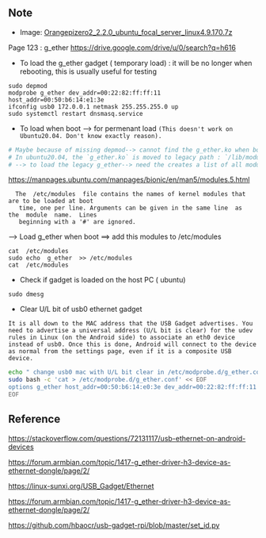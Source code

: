 ## Note
* Image: [Orangepizero2_2.2.0_ubuntu_focal_server_linux4.9.170.7z](https://drive.google.com/file/d/1LXvrSuMj9fP5Ldnjg1AoVe3AUbsbGWVY/view?usp=sharing) 

Page 123 : g_ether
https://drive.google.com/drive/u/0/search?q=h616

* To load the g_ether gadget ( temporary load) : it will be no longer when rebooting, this is usually useful for testing
```
sudo depmod
modprobe g_ether dev_addr=00:22:82:ff:ff:11  host_addr=00:50:b6:14:e1:3e
ifconfig usb0 172.0.0.1 netmask 255.255.255.0 up
sudo systemctl restart dnsmasq.service
```
* To load when boot —> for permenant load `(This doesn't work on Ubuntu20.04. Don't know exactly reason).` 

```sh
# Maybe because of missing depmod--> cannot find the g_ether.ko when boot.
# In ubuntu20.04, the `g_ether.ko` is moved to legacy path : `/lib/modules/4.9.170-sun50iw9/kernel/drivers/usb/gadget/legacy/g_ether.ko` , it has not existed in default driver path any more
# --> to load the legacy g_ether--> need the creates a list of all module dependencies( include the legacy one) by  `depmod` cmd
```

https://manpages.ubuntu.com/manpages/bionic/en/man5/modules.5.html

      The  /etc/modules  file contains the names of kernel modules that are to be loaded at boot
       time, one per line. Arguments can be given in the same line  as  the  module  name.  Lines
       beginning with a '#' are ignored.

—> Load g_ether when boot ==> add this modules to /etc/modules
```
cat  /etc/modules
sudo echo  g_ether  >> /etc/modules
cat  /etc/modules
```

* Check if gadget is loaded on the host PC ( ubuntu)
```
sudo dmesg
```

* Clear U/L bit of usb0 ethernet gadget

`It is all down to the MAC address that the USB Gadget advertises. You need to advertise a universal address (U/L bit is clear) for the udev rules in Linux (on the Android side) to associate an eth0 device instead of usb0. Once this is done, Android will connect to the device as normal from the settings page, even if it is a composite USB device.`


```sh
echo " change usb0 mac with U/L bit clear in /etc/modprobe.d/g_ether.conf"
sudo bash -c 'cat > /etc/modprobe.d/g_ether.conf' << EOF
options g_ether host_addr=00:50:b6:14:e0:3e dev_addr=00:22:82:ff:ff:11
EOF

```


## Reference

https://stackoverflow.com/questions/72131117/usb-ethernet-on-android-devices

https://forum.armbian.com/topic/1417-g_ether-driver-h3-device-as-ethernet-dongle/page/2/

https://linux-sunxi.org/USB_Gadget/Ethernet

https://forum.armbian.com/topic/1417-g_ether-driver-h3-device-as-ethernet-dongle/page/2/

https://github.com/hbaocr/usb-gadget-rpi/blob/master/set_id.py

